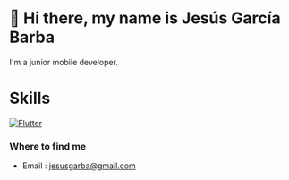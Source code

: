 # 👋  Hi there, my name is Jesús García Barba
 I'm a junior mobile developer.
# Skills
[![Flutter](https://img.shields.io/badge/Flutter-6ACEFF?style=for-the-badge&logo=Flutter&logoColor=white&labelColor=101010)]()


<!--
**jesusgarba/jesusgarba** is a ✨ _special_ ✨ repository because its `README.md` (this file) appears on your GitHub profile.

Here are some ideas to get you started:

- 🔭 I’m currently working on ...
- 🌱 I’m currently learning ...
- 👯 I’m looking to collaborate on ...
- 🤔 I’m looking for help with ...
- 💬 Ask me about ...
- 📫 How to reach me: ...
- 😄 Pronouns: ...
- ⚡ Fun fact: ...
-->
### Where to find me

- Email : jesusgarba@gmail.com
